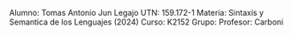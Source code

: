 Alumno: Tomas Antonio Jun
Legajo UTN: 159.172-1
Materia: Sintaxis y Semantica de los Lenguajes (2024)
Curso: K2152
Grupo:
Profesor: Carboni
